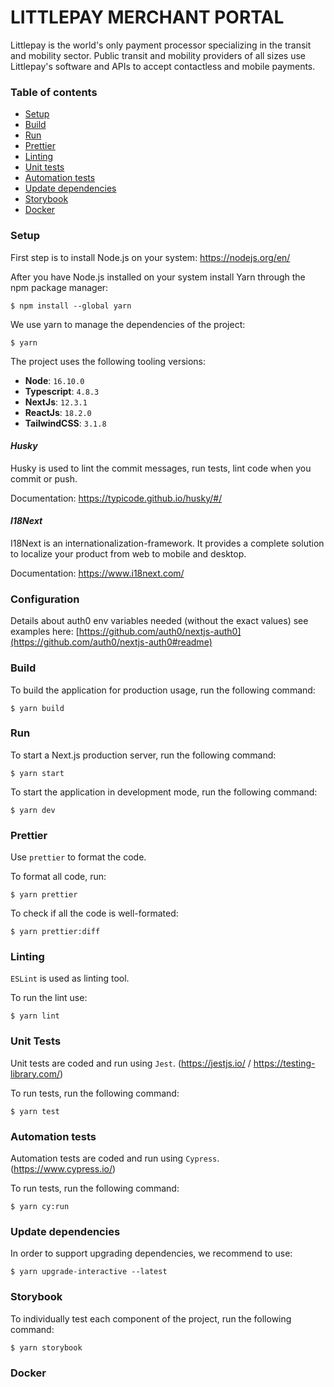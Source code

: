 # LITTLEPAY MERCHANT PORTAL

Littlepay is the world's only payment processor specializing in the transit and mobility sector. Public transit and mobility providers of all sizes use Littlepay's software and APIs to accept contactless and mobile payments.

### Table of contents
- [Setup](README.md#setup)
- [Build](README.md#build)
- [Run](README.md#run)
- [Prettier](README.md#prettier)
- [Linting](README.md#linting)
- [Unit tests](README.md#unit-tests)
- [Automation tests](README.md#automation-tests)
- [Update dependencies](README.md#update-dependencies)
- [Storybook](README.md#storybook)
- [Docker](README.md#docker)

### Setup
First step is to install Node.js on your system: https://nodejs.org/en/

After you have Node.js installed on your system install Yarn through the npm package manager:
```
$ npm install --global yarn
```
We use yarn to manage the dependencies of the project:
```
$ yarn
```

The project uses the following tooling versions:
- **Node**: `16.10.0`
- **Typescript**: `4.8.3`
- **NextJs**: `12.3.1`
- **ReactJs**: `18.2.0`
- **TailwindCSS**: `3.1.8`


#### _Husky_
Husky is used to lint the commit messages, run tests, lint code when you commit or push.

Documentation: https://typicode.github.io/husky/#/

#### _I18Next_
I18Next is an internationalization-framework. It provides a complete solution to localize your product from web to mobile and desktop.

Documentation: https://www.i18next.com/


### Configuration
Details about auth0 env variables needed (without the exact values) see examples here: [https://github.com/auth0/nextjs-auth0](https://github.com/auth0/nextjs-auth0#readme)

### Build
To build the application for production usage, run the following command:
```
$ yarn build
```

### Run
To start a Next.js production server, run the following command:
```
$ yarn start
```

To start the application in development mode, run the following command:
```
$ yarn dev
```

### Prettier
Use `prettier` to format the code.

To format all code, run:
```
$ yarn prettier
```
To check if all the code is well-formated:
```
$ yarn prettier:diff
```

### Linting
`ESLint` is used as linting tool.

To run the lint use:
```
$ yarn lint
```

### Unit Tests
Unit tests are coded and run using `Jest`. (https://jestjs.io/ / https://testing-library.com/)

To run tests, run the following command:
```
$ yarn test
```

### Automation tests
Automation tests are coded and run using `Cypress`. (https://www.cypress.io/)

To run tests, run the following command:
```
$ yarn cy:run
```

### Update dependencies
In order to support upgrading dependencies, we recommend to use:
```
$ yarn upgrade-interactive --latest
```

### Storybook
To individually test each component of the project, run the following command:
```
$ yarn storybook
```

### Docker
